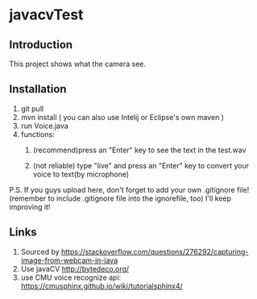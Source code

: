 # javacvTest
## Introduction

This project shows what the camera see.

## Installation

1. git pull
2. mvn install ( you can also use Intelij or Eclipse's own maven )
3. run Voice.java
4. functions: 
    1) (recommend)press an "Enter" key to see the text in the test.wav
    
     2) (not reliable) type "live" and press an "Enter" key to convert your voice to text(by microphone)

P.S. If you guys upload here, don't forget to add your own .gitignore file!(remember to include .gitignore file into the ignorefile, too)
I'll keep improving it!

## Links
1. Sourced by 
https://stackoverflow.com/questions/276292/capturing-image-from-webcam-in-java
2. Use javaCV 
http://bytedeco.org/
3. use CMU voice recognize api: https://cmusphinx.github.io/wiki/tutorialsphinx4/